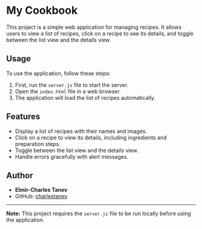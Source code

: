 # My Cookbook

This project is a simple web application for managing recipes. It allows users to view a list of recipes, click on a recipe to see its details, and toggle between the list view and the details view.

## Usage

To use the application, follow these steps:

1. First, run the `server.js` file to start the server.
2. Open the `index.html` file in a web browser.
3. The application will load the list of recipes automatically.

## Features

- Display a list of recipes with their names and images.
- Click on a recipe to view its details, including ingredients and preparation steps.
- Toggle between the list view and the details view.
- Handle errors gracefully with alert messages.

## Author

- **Elmir-Charles Tanev**
- GitHub: [charlestanev](https://github.com/charlestanev)

---

**Note:** This project requires the `server.js` file to be run locally before using the application.

